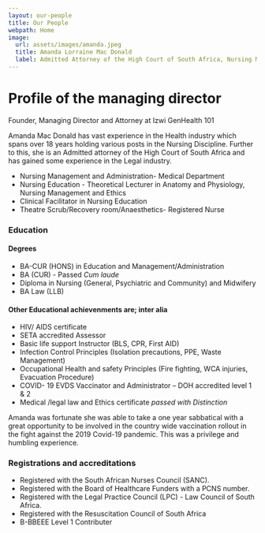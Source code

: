 ```yaml
---
layout: our-people
title: Our People
webpath: Home
image: 
  url: assets/images/amanda.jpeg
  title: Amanda Lorraine Mac Donald 
  label: Admitted Attorney of the High Court of South Africa, Nursing Management/ Educator/ Administrator
---
```


# Profile of the managing director

Founder, Managing Director and Attorney at Izwi GenHealth 101

Amanda Mac Donald has vast experience in the Health industry which spans over 18 years holding various posts in the Nursing Discipline. Further to this, she is an Admitted attorney of the High Court of South Africa and has gained some experience in the Legal industry.

* Nursing Management and Administration- Medical Department
* Nursing Education - Theoretical Lecturer in Anatomy and Physiology, Nursing Management and Ethics
* Clinical Facilitator in Nursing Education
* Theatre Scrub/Recovery room/Anaesthetics- Registered Nurse

### Education

#### Degrees
* BA-CUR (HONS) in Education and Management/Administration
* BA (CUR) - Passed *Cum laude*
* Diploma in Nursing (General, Psychiatric and Community) and Midwifery
* BA Law (LLB) 

#### Other Educational achievenments are; inter alia
* HIV/ AIDS certificate
* SETA accredited Assessor
* Basic life support Instructor (BLS, CPR, First AID)
* Infection Control Principles (Isolation precautions, PPE, Waste Management)
* Occupational Health and safety Principles (Fire fighting, WCA injuries, Evacuation Procedure)
* COVID- 19 EVDS Vaccinator and Administrator – DOH accredited level 1 & 2
* Medical /legal law and Ethics certificate *passed with Distinction*

Amanda was fortunate she was able to take a one year sabbatical with a great opportunity to be involved in the country wide vaccination rollout in the fight against the 2019 Covid-19 pandemic. This was a privilege and humbling experience.

### Registrations and accreditations
* Registered with the South African Nurses Council (SANC).
* Registered with the Board of Healthcare Funders with a PCNS number.
* Registered with the Legal Practice Council (LPC) - Law Council of South Africa.
* Registered with the Resuscitation Council of South Africa
* B-BBEEE Level 1 Contributer
